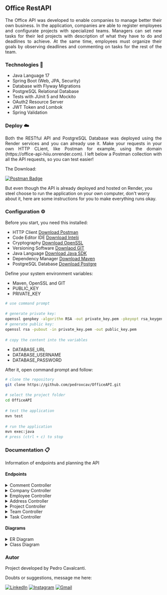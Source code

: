 ## Office RestAPI
<p align = "justify">
The Office API was developed to enable companies to manage better their own business. In the application, companies are able to register employees and configurate projects with specialized teams. Managers can set new tasks for their led projects with description of what they have to do and deadlines to achieve. At the same time, employees must organize their goals by observing deadlines and commenting on tasks for the rest of the team.
</p>

### Technologies 📱

- Java Language 17
- Spring Boot (Web, JPA, Security)
- Database with Flyway Migrations
- PostgreSQL Relational Database
- Tests with JUnit 5 and Mockito
- OAuth2 Resource Server
- JWT Token and Lombok
- Spring Validation

### Deploy ☁️
<p align = "justify">
Both the RESTful API and PostgreSQL Database was deployed using the Render services and you can already use it. Make your requests in your own HTTP CLient, like Postman for example, using the domain (https://office-api-hiiu.onrender.com). I left below a Postman collection with all the API requests, so you can test easier!

The Download:

[![Postman Badge](https://img.shields.io/badge/Postman-685e96.svg?style=for-the-badge&logo=Postman&logoColor=white)](https://drive.google.com/file/d/1vT6ms0iXogV3fY9pUPU_ycZI98H_km0o/view?usp=sharing)

But even though the API is already deployed and hosted on Render, you steel choose to run the application on your own computer, don't worry about it, here are some instructions for you to make everything runs okay.
</p>

### Configuration ⚙️
Before you start, you need this installed:
- HTTP Client [Download Postman](https://www.postman.com/downloads/)
- Code Editor IDE [Download Intelij](https://www.jetbrains.com/idea/download/?section=windows)
- Cryptography [Download OpenSSL](https://sourceforge.net/projects/openssl/)
- Versioning Software [Downlaod GIT](https://git-scm.com/downloads)
- Java Language [Download Java SDK](https://www.oracle.com/br/java/technologies/downloads/)
- Dependency Manager [Download Maven](https://maven.apache.org/download.cgi)
- PostgreSQL Database [Download Postgre](https://www.postgresql.org/download/)

Define your system environment variables:

- Maven, OpenSSL and GIT
- PUBLIC_KEY
- PRIVATE_KEY
```bash
# use command prompt

# generate private key:
openssl genpkey -algorithm RSA -out private_key.pem -pkeyopt rsa_keygen_bits:2048
# generate public key:
openssl rsa -pubout -in private_key.pem -out public_key.pem

# copy the content into the variables
```
- DATABASE_URL
- DATABASE_USERNAME
- DATABASE_PASSWORD

After it, open command prompt and follow:
```bash
# clone the repository
git clone https://github.com/pedroxcav/OfficeAPI.git

# select the project folder
cd OfficeAPI

# test the application
mvn test

# run the application
mvn exec:java
# press (ctrl + c) to stop
```
### Documentation 📋
Information of endpoints and planning the API
#### Endpoints

<details>
  <summary>Comment Controller</summary>

    1. POST /comments/{task_id}
    # creates a new comment

    2. PUT /comments/{id}
    # updates a comment

    3. DELETE /comments/{id}
    # deletes a comment
    
    4. GET /comments/{id}
    # get a specific comment
    
    5. GET /comments
    # get all its comments
</details>
<details>
  <summary>Company Controller</summary>
  
    1. POST /companies
    # registers a new company
    
    2. POST /companies/login
    # authenticates a company
    
    3. PUT /companies
    # updates a company

    4. DELETE /company
    # deletes the own company

    5. GET /company
    # return the own company
</details>
<details>
  <summary>Employee Controller</summary>

    1. POST /employees/login
    # authenticates a employee
    
    2. POST /employees
    registers a new employee

    3. PUT /employees
    # updates a employee

    4. GET /employees
    # company requires all employees

    5. GET /employees/me
    # employee requires own profile
</details>
<details>
  <summary>Address Controller</summary>

    1. UPDATE /adresses
    # updates its address

    2. GET /adresses
    # company requires its address
</details>
<details>
  <summary>Project Controller</summary>

    1. POST /projects
    # creates a new project

    2. PUT /projects/{id}
    # updates a specific project

    3. DELETE /projects/{id}
    # deletes a specific project

    4. GET /projects
    # get all company's project

    5. GET /projects/{id}
    # get a specific project
</details>
<details>
  <summary>Team Controller</summary>

    1. POST /teams
    # creates a new team

    2. PUT /teams/{id}
    # updates a specific team

    3. DELETE /teams/{id}
    # deletes a specific team

    4. GET /teams
    # get all company's teams

    5. GET /teams/project
    # get the project's teams
</details>
<details>
  <summary>Task Controller</summary>

    1. POST /tasks
    # creates a new task

    2. PUT /tasks/{id}
    # updates a task

    3. DELETE /tasks/{id}
    # deletes a task
    
    4. GET /tasks
    # get all its tasks
    
    5. GET /tasks/{id}
    # get a specifc task
</details>

#### Diagrams
<details>
  <summary>ER Diagram</summary>
  <br>
  <img width=500px src="media/ER_Diagram.jpeg">
  
</details>
<details>
  <summary>Class Diagram</summary>
  <br>
  <img width=500px src="media/Class_Diagram.jpeg">
  
</details>

### Autor
Project developed by Pedro Cavalcanti.

Doubts or suggestions, message me here: 

[![LinkedIn](https://img.shields.io/badge/LinkedIn-0A66C2.svg?style=for-the-badge&logo=LinkedIn&logoColor=white)](https://www.linkedin.com/in/pedroxcav/)
[![Instagram](https://img.shields.io/badge/Instagram-%23E4405F.svg?style=for-the-badge&logo=Instagram&logoColor=white)](https://www.instagram.com/pedroxcav/)
[![Gmail](https://img.shields.io/badge/Gmail-000000.svg?style=for-the-badge&logo=Gmail&logoColor=white)](mailto:pedroxcav@gmail.com)
